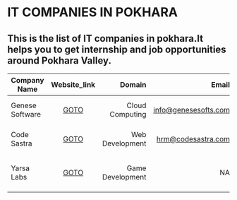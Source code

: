 # IT COMPANIES IN POKHARA
This is the list of IT companies in pokhara.It helps you to get internship and job opportunities around Pokhara Valley.
------
|Company Name|Website_link|Domain|Email|Physical Address|Contact Number|
|----------|:-------------:|------:|------:|---------:|--------:| 
|Genese Software | [GOTO](https://www.genesesofts.com) | Cloud Computing | info@genesesofts.com | Durbarthok Marg, Pokhara |+97761541114| 
|Code Sastra | [GOTO](https://codesastra.com/) | Web Development | hrm@codesastra.com | Phewa Marga ,Pokhara | 061 530625| 
|Yarsa Labs | [GOTO](https://yarsa.io) | Game Development | NA | Upakar Marga, Pokhara 12, Nepal | 061-521916| 
